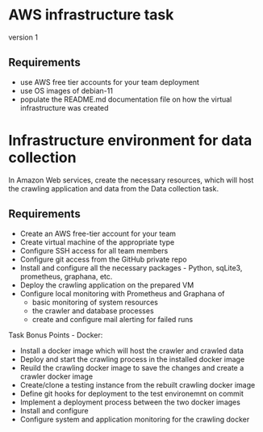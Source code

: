# AWS infrastructure task
version 1

## Requirements
- use AWS free tier accounts for your team deployment
- use OS images of debian-11 
- populate the README.md documentation file on how the virtual infrastructure was created

# Infrastructure environment for data collection
In Amazon Web services, create the necessary resources, which will host the crawling application and data from the Data collection task.


## Requirements
- Create an AWS free-tier account for your team
- Create virtual machine of the appropriate type 
- Configure SSH access for all team members
- Configure git access from the GitHub private repo
- Install and configure all the necessary packages - Python, sqLite3, prometheus, graphana, etc.
- Deploy the crawling application on the prepared VM
- Configure local monitoring with Prometheus and Graphana of
  - basic monitoring of system resources
  - the crawler and database processes
  - create and configure mail alerting for failed runs

Task Bonus Points - Docker:
- Install a docker image which will host the crawler and crawled data 
- Deploy and start the crawling process in the installed docker image
- Reuild the crawling docker image to save the changes and create a crawler docker image
- Create/clone a testing instance from the rebuilt crawling docker image
- Define git hooks for deployment to the test environemnt on commit
- Implement a deployment process between the two docker images
- Install and configure 
- Configure system and application monitoring for the crawling docker
